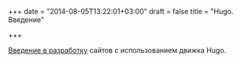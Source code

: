 +++
date = "2014-08-05T13:22:01+03:00"
draft = false
title = "Hugo. Введение"

+++

<p><a href="http://hugo.spf13.com/overview/introduction">Введение в разработку</a> сайтов с использованием движка Hugo.</p>

